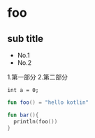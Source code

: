 # foo

## sub title

* No.1
* No.2

1.第一部分
2.第二部分

`int a = 0;`

```kotlin
fun foo() = "hello kotlin"

fun bar(){
  println(foo())
}
```
